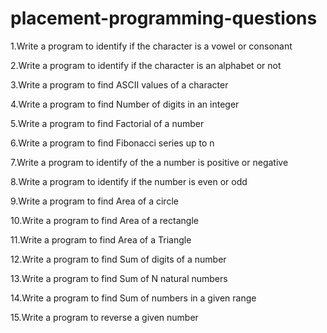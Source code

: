 # placement-programming-questions

1.Write a program to identify if the character is a vowel or consonant

2.Write a program to identify if the character is an alphabet or not

3.Write a program to find ASCII values of a character

4.Write a program to find Number of digits in an integer

5.Write a program to find Factorial of a number

6.Write a program to find Fibonacci series up to n

7.Write a program to identify of the a number is positive or negative

8.Write a program to identify if the number is even or odd

9.Write a program to find Area of a circle

10.Write a program to find Area of a rectangle

11.Write a program to find Area of a Triangle

12.Write a program to find Sum of digits of a number

13.Write a program to find Sum of N natural numbers

14.Write a program to find Sum of numbers in a given range

15.Write a program to reverse a given number

